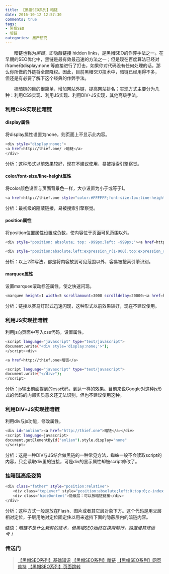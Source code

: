 ```yaml
---
title: 【黑帽SEO系列】暗链
date: 2016-10-12 12:57:30
comments: true
tags: 
- 黑帽SEO
- 暗链
categories: 黑产研究
---
```


　　暗链也称为*黑链*，即隐蔽链接 hidden links，是黑帽SEO的作弊手法之一。在早期的SEO优化中，黑链是最有效最迅速的方法之一；但是现在百度算法已经对iframe和display:none 等直接进行了打击，如果你对代码没有任何处理的话，那么你所做的外链将全部降权。因此，目前黑帽SEO技术中，暗链已经用得不多，但还是有必要了解下这个经典的作弊手法。

　　挂暗链的目的很简单，增加网站外链，提高网站排名；实现方式主要分为几种：利用CSS实现、利用JS实现、利用DIV+JS实现，其他高级手法。

### 利用CSS实现挂暗链

#### display属性
将display属性设置为none，则页面上不显示此内容。
```bash
<div style="display:none;">
<a href=http://thief.one/ >暗链</a>
</div>
```
分析：这种形式以前效果较好，现在不建议使用，易被搜索引擎察觉。

#### color/font-size/line-height属性
将color颜色设置与页面背景色一样，大小设置为小于或等于1。
```bash
<a href=http://thief.one style="color:#FFFFFF;font-size:1px;line-height:1px ;">暗链</a>
```
分析：最初级的隐蔽链接，易被搜索引擎察觉。

#### position属性
将position位置属性设置成负数，使内容位于页面可见范围以外。
```bash
<div style="position: absolute; top: -999px;left: -999px;"><a href=http://thief.one >暗链</a></div>
```
```bash
<div style="position:absolute;left:expression_r(1-900);top:expression_r(3-999);"><a href=http://thief.one >暗链</a></div>
```
分析：以上2种写法，都是将内容放到可见范围以外，容易被搜索引擎识别。

#### marquee属性
设置marquee滚动标签属性，使之快速闪现。
```bash
<marquee height=1 width=5 scrollamount=3000 scrolldelay=20000><a href=http://thief.one >暗链</a></marquee>
```
分析：链接以赛马灯形式迅速闪现，这种形式以前效果较好，现在不建议使用。

### 利用JS实现挂暗链
利用js向页面中写入css代码，设置属性。
```bash
<script language="javascript" type="text/javascript">
document.write("<div style='display:none;'>");
</script><div>

<a href=http://thief.one>暗链</a>

<script language="javascript" type="text/javascript">
document.write("</div>");
</script>
```
分析：js输出前面提到的css代码，到达一样的效果。目前来说Google对这种js形式的代码的内部实质意义还无法识别，但也不建议使用这种。

### 利用DIV+JS实现挂暗链
利用div与js功能，修改属性。
```bash
<div id="anlian"><a href="http://thief.one">暗链</a></div>
<script language=javascript>
document.getElementById("anlian").style.display="none"
</script>
```
分析：这是一种DIV与JS结合做黑链的一种常见方法，蜘蛛一般不会读取script的内容，只会读取div里的链接，可是div的显示属性却被script修改了。

### 挂暗链高级姿势
```bash
<div class="father" style="position:relative">
　　<div class="topLever" style="position:absolute;left:0;top:0;z-index:999; width:90%;height:100px;border:1px solid #333;background:#eee">遮挡层：可以放图片或者Flash</div>
　　<div class="hideDontent">隐蔽层：可以放暗链链接</div>
</div>
```
分析：这种方式一般是放在Flash、图片或者其它层对象下方。这个代码是用父层相对定位，子层用绝对定位固定住以用来遮挡下面的隐蔽层内的暗链内容。


结语：*暗链不是什么新鲜的技术，但黑帽SEO始终在摸索前行，路漫漫其修远兮！*

### 传送门

>[【黑帽SEO系列】基础知识](http://thief.one/2016/10/09/%E9%BB%91%E5%B8%BDSEO%E4%B9%8B%E5%9F%BA%E7%A1%80%E7%9F%A5%E8%AF%86/)
[【黑帽SEO系列】暗链](http://thief.one/2016/10/12/%E9%BB%91%E5%B8%BDSEO%E4%B9%8B%E6%9A%97%E9%93%BE/)
[【黑帽SEO系列】网页劫持](http://thief.one/2016/10/12/%E9%BB%91%E5%B8%BDSEO%E4%B9%8B%E7%BD%91%E9%A1%B5%E5%8A%AB%E6%8C%81/)
[【黑帽SEO系列】页面跳转](http://thief.one/2016/10/10/%E9%BB%91%E5%B8%BDSEO%E4%B9%8B%E9%A1%B5%E9%9D%A2%E8%B7%B3%E8%BD%AC/)
